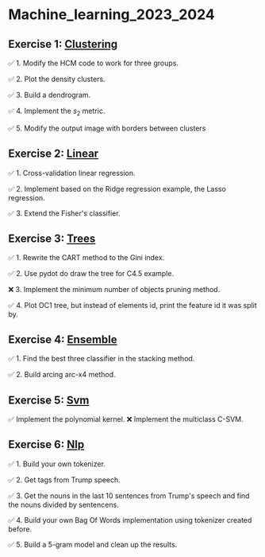 # Machine_learning_2023_2024

## Exercise 1: [Clustering](https://github.com/Leovambarii/Machine_learning_2023_2024/blob/main/Clustering/047Clustering_Exercises.ipynb)

:white_check_mark: 1. Modify the HCM code to work for three groups.

:white_check_mark: 2. Plot the density clusters.

:white_check_mark: 3. Build a dendrogram.

:white_check_mark: 4. Implement the $s_{2}$ metric.

:white_check_mark: 5. Modify the output image with borders between clusters

## Exercise 2: [Linear](https://github.com/Leovambarii/Machine_learning_2023_2024/blob/main/Linear/025_Exercises.ipynb)

:white_check_mark: 1. Cross-validation linear regression.

:white_check_mark: 2. Implement based on the Ridge regression example, the Lasso regression.

:white_check_mark: 3. Extend the Fisher's classifier.

## Exercise 3: [Trees](https://github.com/Leovambarii/Machine_learning_2023_2024/blob/main/Trees/055Decision_trees_Exercises.ipynb)

:white_check_mark: 1. Rewrite the CART method to the Gini index.

:white_check_mark: 2. Use pydot do draw the tree for C4.5 example.

:x: 3. Implement the minimum number of objects pruning method.

:white_check_mark: 4. Plot OC1 tree, but instead of elements id, print the feature id it was split by.

## Exercise 4: [Ensemble](https://github.com/Leovambarii/Machine_learning_2023_2024/blob/main/Ensemble/075Ensemble_Exercises.ipynb)

:white_check_mark: 1. Find the best three classifier in the stacking method.

:white_check_mark: 2. Build arcing arc-x4 method.

## Exercise 5: [Svm](https://github.com/Leovambarii/Machine_learning_2023_2024/blob/main/Svm/065_SVM_Exercises.ipynb)

:white_check_mark: Implement the polynomial kernel.
:x: Implement the multiclass C-SVM.

## Exercise 6: [Nlp](https://github.com/Leovambarii/Machine_learning_2023_2024/blob/main/Nlp/106_NLP_Exercises.ipynb)

:white_check_mark: 1. Build your own tokenizer.

:white_check_mark: 2. Get tags from Trump speech.

:white_check_mark: 3. Get the nouns in the last 10 sentences from Trump's speech and find the nouns divided by sentencens.

:white_check_mark: 4. Build your own Bag Of Words implementation using tokenizer created before.

:white_check_mark: 5. Build a 5-gram model and clean up the results.